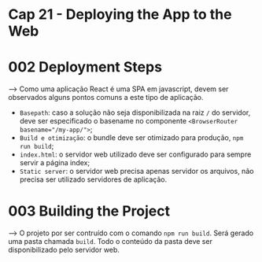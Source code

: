 # Cap 21 - Deploying the App to the Web

# 002 Deployment Steps
--> Como uma aplicação React é uma SPA em javascript, devem ser observados alguns pontos comuns a este 
tipo de aplicação.
* `Basepath`: caso a solução não seja disponibilizada na raiz `/` do servidor, deve ser especificado o 
basename no componente `<BrowserRouter basename="/my-app/">`;
* `Build e otimização`: o bundle deve ser otimizado para produção, `npm run build`;
* `index.html`: o servidor web utilizado deve ser configurado para sempre servir a página index;
* `Static server`: o servidor web precisa apenas servidor os arquivos, não precisa ser utilizado servidores 
de aplicação.

# 003 Building the Project
--> O projeto por ser contruído com o comando `npm run build`. Será gerado uma pasta chamada `build`. 
Todo o conteúdo da pasta deve ser disponibilizado pelo servidor web.